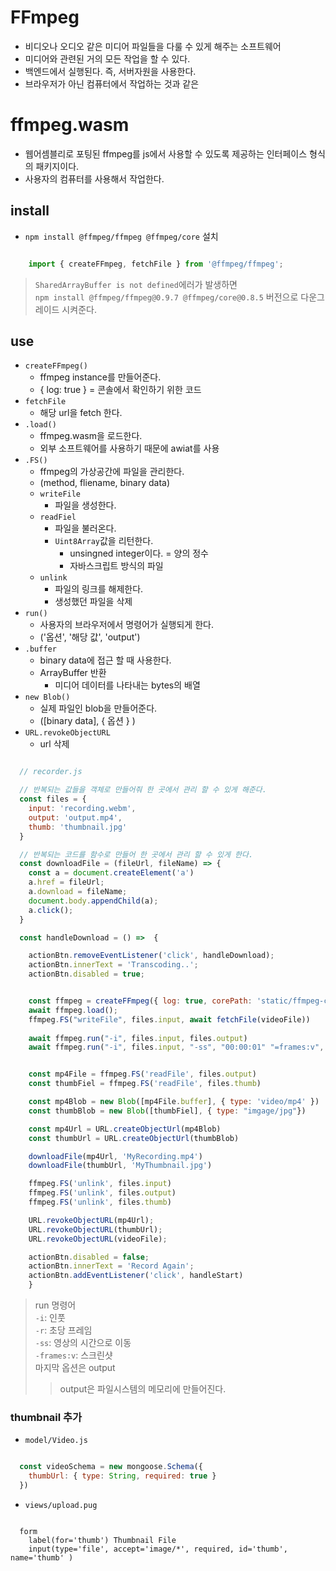 # FFmpeg
- 비디오나 오디오 같은 미디어 파일들을 다룰 수 있게 해주는 소프트웨어
- 미디어와 관련된 거의 모든 작업을 할 수 있다.
- 백엔드에서 실행된다. 즉, 서버자원을 사용한다.
- 브라우저가 아닌 컴퓨터에서 작업하는 것과 같은 

# ffmpeg.wasm
- 웹어셈블리로 포팅된 ffmpeg를 js에서 사용할 수 있도록 제공하는 인터페이스 형식의 패키지이다.
- 사용자의 컴퓨터를 사용해서 작업한다.

## install
- `npm install @ffmpeg/ffmpeg @ffmpeg/core` 설치
```js

    import { createFFmpeg, fetchFile } from '@ffmpeg/ffmpeg';

```
> `SharedArrayBuffer is not defined`에러가 발생하면 </br>
> `npm install @ffmpeg/ffmpeg@0.9.7 @ffmpeg/core@0.8.5` 버전으로 다운그레이드 시켜준다.

## use
- `createFFmpeg()`
  - ffmpeg instance를 만들어준다.
  - { log: true } = 콘솔에서 확인하기 위한 코드
- `fetchFile`
  - 해당 url을 fetch 한다.
- `.load()`
  - ffmpeg.wasm을 로드한다.
  - 외부 소프트웨어를 사용하기 때문에 awiat를 사용
- `.FS()`
  - ffmpeg의 가상공간에 파일을 관리한다.
  - (method, fliename, binary data)
  - `writeFile`
    - 파일을 생성한다.
  - `readFiel`
    - 파일을 불러온다.
    - `Uint8Array`값을 리턴한다.
      - unsingned integer이다. = 양의 정수
      - 자바스크립트 방식의 파일
  - `unlink`
    - 파일의 링크를 해제한다.
    - 생성했던 파일을 삭제
- `run()`
  - 사용자의 브라우저에서 명령어가 실행되게 한다.
  - ('옵션', '해당 값', 'output')
- `.buffer`
  - binary data에 접근 할 때 사용한다.
  - ArrayBuffer 반환
    - 미디어 데이터를 나타내는 bytes의 배열
- `new Blob()`
  - 실제 파일인 blob을 만들어준다.
  - ([binary data], { 옵션 } )
- `URL.revokeObjectURL`
  - url 삭제
```js

  // recorder.js

  // 반복되는 값들을 객체로 만들어줘 한 곳에서 관리 할 수 있게 해준다.
  const files = {
    input: 'recording.webm',
    output: 'output.mp4',
    thumb: 'thumbnail.jpg'
  }

  // 반복되는 코드를 함수로 만들어 한 곳에서 관리 할 수 있게 한다. 
  const downloadFile = (fileUrl, fileName) => {
    const a = document.createElement('a')
    a.href = fileUrl;
    a.download = fileName;
    document.body.appendChild(a);
    a.click();
  }

  const handleDownload = () =>  {

    actionBtn.removeEventListener('click', handleDownload);
    actionBtn.innerText = 'Transcoding..';
    actionBtn.disabled = true;


    const ffmpeg = createFFmpeg({ log: true, corePath: 'static/ffmpeg-core.js' });
    await ffmpeg.load();
    ffmpeg.FS("writeFile", files.input, await fetchFile(videoFile))
    
    await ffmpeg.run("-i", files.input, files.output)
    await ffmpeg.run("-i", files.input, "-ss", "00:00:01" "=frames:v", '1', files.thumb)


    const mp4File = ffmpeg.FS('readFile', files.output)
    const thumbFiel = ffmpeg.FS('readFile', files.thumb)

    const mp4Blob = new Blob([mp4File.buffer], { type: 'video/mp4' })
    const thumbBlob = new Blob([thumbFiel], { type: "imgage/jpg"})

    const mp4Url = URL.createObjectUrl(mp4Blob)
    const thumbUrl = URL.createObjectUrl(thumbBlob)

    downloadFile(mp4Url, 'MyRecording.mp4')
    downloadFile(thumbUrl, 'MyThumbnail.jpg')

    ffmpeg.FS('unlink', files.input)
    ffmpeg.FS('unlink', files.output)
    ffmpeg.FS('unlink', files.thumb)

    URL.revokeObjectURL(mp4Url);
    URL.revokeObjectURL(thumbUrl);
    URL.revokeObjectURL(videoFile);

    actionBtn.disabled = false;
    actionBtn.innerText = 'Record Again';
    actionBtn.addEventListener('click', handleStart)
    }

```
> run 명령어</br>
> `-i`: 인풋</br>
> `-r`: 초당 프레임</br>
> `-ss`: 영상의 시간으로 이동</br>
> `-frames:v`: 스크린샷</br>
> 마지막 옵션은 output
>  > output은 파일시스템의 메모리에 만들어진다.

### thumbnail 추가   
- `model/Video.js`
```js

  const videoSchema = new mongoose.Schema({
    thumbUrl: { type: String, required: true }
  })

```

- `views/upload.pug`
```pug

  form
    label(for='thumb') Thumbnail File
    input(type='file', accept='image/*', required, id='thumb', name='thumb' )

```